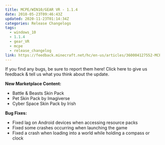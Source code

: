 ```yaml
---
title: MCPE/WIN10/GEAR VR - 1.1.4
date: 2018-05-23T09:46:43Z
updated: 2020-11-23T01:14:34Z
categories: Release Changelogs
tags:
  - windows_10
  - 1.1.4
  - gear_VR
  - mcpe
  - release_changelog
link: https://feedback.minecraft.net/hc/en-us/articles/360004127552-MCPE-WIN10-GEAR-VR-1-1-4
---
```


If you find any bugs, be sure to report them here! Click here to give us feedback & tell us what you think about the update.

  
**New Marketplace Content:**

- Battle & Beasts Skin Pack
- Pet Skin Pack by Imagiverse
- Cyber Space Skin Pack by Irish

  
**Bug Fixes:**

- Fixed lag on Android devices when accessing resource packs
- Fixed some crashes occurring when launching the game
- Fixed a crash when loading into a world while holding a compass or clock
